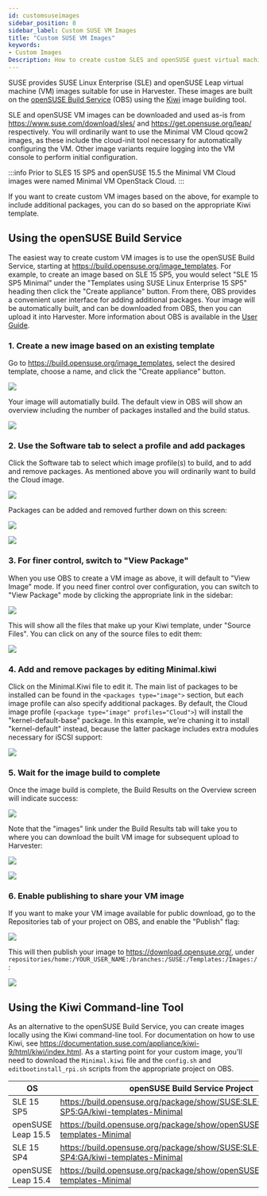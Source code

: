 ```yaml
---
id: customsuseimages
sidebar_position: 8
sidebar_label: Custom SUSE VM Images
title: "Custom SUSE VM Images"
keywords:
- Custom Images
Description: How to create custom SLES and openSUSE guest virtual machine images
---
```


<head>
  <link rel="canonical" href="https://docs.harvesterhci.io/v1.3/advanced/customsuseimages"/>
</head>

SUSE provides SUSE Linux Enterprise (SLE) and openSUSE Leap virtual machine (VM) images suitable for use in Harvester. These images are built on the [openSUSE Build Service](https://build.opensuse.org/) (OBS) using the [Kiwi](https://osinside.github.io/kiwi/) image building tool.

SLE and openSUSE VM images can be downloaded and used as-is from https://www.suse.com/download/sles/ and https://get.opensuse.org/leap/ respectively. You will ordinarily want to use the Minimal VM Cloud qcow2 images, as these include the cloud-init tool necessary for automatically configuring the VM. Other image variants require logging into the VM console to perform initial configuration.

:::info
Prior to SLES 15 SP5 and openSUSE 15.5 the Minimal VM Cloud images were named Minimal VM OpenStack Cloud.
:::

If you want to create custom VM images based on the above, for example to include additional packages, you can do so based on the appropriate Kiwi template.

## Using the openSUSE Build Service

The easiest way to create custom VM images is to use the openSUSE Build Service, starting at https://build.opensuse.org/image_templates. For example, to create an image based on SLE 15 SP5, you would select "SLE 15 SP5 Minimal" under the "Templates using SUSE Linux Enterprise 15 SP5" heading then click the "Create appliance" button. From there, OBS provides a convenient user interface for adding additional packages. Your image will be automatically built, and can be downloaded from OBS, then you can upload it into Harvester. More information about OBS is available in the [User Guide](https://openbuildservice.org/help/manuals/obs-user-guide/).

### 1. Create a new image based on an existing template

Go to https://build.opensuse.org/image_templates, select the desired template, choose a name, and click the "Create appliance" button.

![](/img/v1.3/advanced/custom-vm-01-select-template.png)

Your image will automatially build. The default view in OBS will show an overview including the number of packages installed and the build status.

![](/img/v1.3/advanced/custom-vm-02-image-overview.png)

### 2. Use the Software tab to select a profile and add packages

Click the Software tab to select which image profile(s) to build, and to add and remove packages. As mentioned above you will ordinarily want to build the Cloud image.

![](/img/v1.3/advanced/custom-vm-03-image-software.png)

Packages can be added and removed further down on this screen:

![](/img/v1.3/advanced/custom-vm-04-image-software-packages.png)

![](/img/v1.3/advanced/custom-vm-05-image-software-add-package.png)

### 3. For finer control, switch to "View Package"

When you use OBS to create a VM image as above, it will default to "View Image" mode. If you need finer control over configuration, you can switch to "View Package" mode by clicking the appropriate link in the sidebar:

![](/img/v1.3/advanced/custom-vm-06-view-package.png)

This will show all the files that make up your Kiwi template, under "Source Files". You can click on any of the source files to edit them:

![](/img/v1.3/advanced/custom-vm-07-view-package-details.png)

### 4. Add and remove packages by editing Minimal.kiwi

Click on the Minimal.Kiwi file to edit it. The main list of packages to be installed can be found in the `<packages type="image">` section, but each image profile can also specify additional packages. By default, the Cloud image profile (`<package type="image" profiles="Cloud">`) will install the "kernel-default-base" package. In this example, we're chaning it to install "kernel-default" instead, because the latter package includes extra modules necessary for iSCSI support:

![](/img/v1.3/advanced/custom-vm-08-edit-kiwi-config.png)

### 5. Wait for the image build to complete

Once the image build is complete, the Build Results on the Overview screen will indicate success:

![](/img/v1.3/advanced/custom-vm-09-build-succeeded.png)

Note that the "images" link under the Build Results tab will take you to where you can download the built VM image for subsequent upload to Harvester:

![](/img/v1.3/advanced/custom-vm-10-binaries-link.png)

![](/img/v1.3/advanced/custom-vm-11-binaries-download.png)

### 6. Enable publishing to share your VM image

If you want to make your VM image available for public download, go to the Repositories tab of your project on OBS, and enable the "Publish" flag:

![](/img/v1.3/advanced/custom-vm-12-project-publish-repositories.png)

This will then publish your image to https://download.opensuse.org/, under `repositories/home:/YOUR_USER_NAME:/branches:/SUSE:/Templates:/Images:/`:

![](/img/v1.3/advanced/custom-vm-13-download.openuse.org.png)

## Using the Kiwi Command-line Tool

As an alternative to the openSUSE Build Service, you can create images locally using the Kiwi command-line tool. For documentation on how to use Kiwi, see https://documentation.suse.com/appliance/kiwi-9/html/kiwi/index.html. As a starting point for your custom image, you'll need to download the `Minimal.kiwi` file and the `config.sh` and `editbootinstall_rpi.sh` scripts from the appropriate project on OBS.

| OS                 | openSUSE Build Service Project                                                                       |
| -------------------|-----------------------------------------------------------------------------------|
| SLE 15 SP5         | https://build.opensuse.org/package/show/SUSE:SLE-15-SP5:GA/kiwi-templates-Minimal |
| openSUSE Leap 15.5 | https://build.opensuse.org/package/show/openSUSE:Leap:15.5/kiwi-templates-Minimal |
| SLE 15 SP4         | https://build.opensuse.org/package/show/SUSE:SLE-15-SP4:GA/kiwi-templates-Minimal |
| openSUSE Leap 15.4 | https://build.opensuse.org/package/show/openSUSE:Leap:15.4/kiwi-templates-Minimal |

